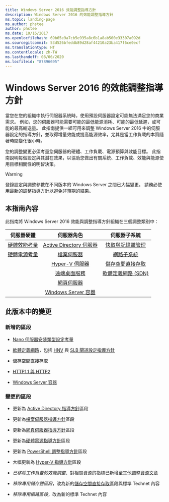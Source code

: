 ```yaml
---
title: Windows Server 2016 效能調整指導方針
description: Windows Server 2016 的效能調整指導方針
ms.topic: landing-page
ms.author: phstee
author: phstee
ms.date: 10/16/2017
ms.openlocfilehash: 69b65e9a7cb5e935a8c6b1a8ab500e33307a092d
ms.sourcegitcommit: 53d526bfeddb89d28af44210a23ba417f6ce0ecf
ms.translationtype: HT
ms.contentlocale: zh-TW
ms.lasthandoff: 08/06/2020
ms.locfileid: "87896695"
---
```

# <a name="performance-tuning-guidelines-for-windows-server-2016"></a>Windows Server 2016 的效能調整指導方針

當您在您的組織中執行伺服器系統時，使用預設伺服器設定可能無法滿足您的商業需求。 例如，您的伺服器可能需要可能的最低能源消耗、可能的最低延遲，或可能的最高輸送量。 此指南提供一組可用來調整 Windows Server 2016 中的伺服器設定的指導方針，並取得增量效能或提高能源效率，尤其是當工作負載的本質隨著時間變化很小時。

您的調整變更必須考量您伺服器的硬體、工作負載、電源預算與效能目標。 此指南說明每個設定與其潛在效果，以協助您做出有關系統、工作負載、效能與能源使用目標相關性的明智決策。

> [!warning]
> 登錄設定與調整參數在不同版本的 Windows Server 之間已大幅變更。 請務必使用最新的調整指導方針以避免非預期的結果。

## <a name="in-this-guide"></a>本指南內容
此指南將 Windows Server 2016 效能與調整指導方針組織在三個調整類別中：

|伺服器硬體 | 伺服器角色 | 伺服器子系統 |
|:---:|:---:|:---:|
|[硬體效能考量](hardware/index.md) |[Active Directory 伺服器](role/active-directory-server/index.md) |[快取與記憶體管理](subsystem/cache-memory-management/index.md)|
|[硬體電源考量](hardware/power.md)|[檔案伺服器](role/file-server/index.md)|[網路子系統](../../networking/technologies/network-subsystem/net-sub-performance-top.md)|
||[Hyper-V 伺服器](role/hyper-v-server/index.md)|[儲存空間直接存取](subsystem/storage-spaces-direct/index.md)|
||[遠端桌面服務](role/remote-desktop/session-hosts.md)|[軟體定義網路 (SDN)](subsystem/software-defined-networking/index.md)|
||[網頁伺服器](role/web-server/index.md)||
||[Windows Server 容器](role/windows-server-container/index.md)||


## <a name="changes-in-this-version"></a>此版本中的變更

### <a name="sections-added"></a>新增的區段
- [Nano 伺服器安裝類型設定考量](../../get-started/getting-started-with-nano-server.md)


- [軟體定義網路](subsystem/software-defined-networking/index.md)，包括 [HNV](subsystem/software-defined-networking/hnv-gateway-performance.md) 與 [SLB 閘道設定指導方針](subsystem/software-defined-networking/slb-gateway-performance.md)

- [儲存空間直接存取](subsystem/storage-spaces-direct/index.md)

- [HTTP1.1 與 HTTP2](role/web-server/http-performance.md)

- [Windows Server 容器](role/windows-server-container/index.md)

### <a name="sections-changed"></a>變更的區段

- 更新為 [Active Directory 指導方針](role/active-directory-server/index.md)區段

- 更新為[檔案伺服器指導方針](role/file-server/index.md)區段

- 更新為[網頁伺服器指導方針](role/web-server/index.md)區段

- 更新為[硬體電源指導方針](hardware/power.md)區段

- 更新為 [PowerShell 調整指導方針](powershell/index.md)區段

- 大幅更新為 [Hyper-V 指導方針](role/hyper-v-server/index.md)區段

- *已移除工作負載的效能調整*、對相關資源的指標已新增至[其他調整資源文章](additional-resources.md)

- *移除專用儲存體區段*，改為新的[儲存空間直接存取](subsystem/storage-spaces-direct/index.md)區段與標準 Technet 內容

- *移除專用網路區段*，改為新的標準 Technet 內容
